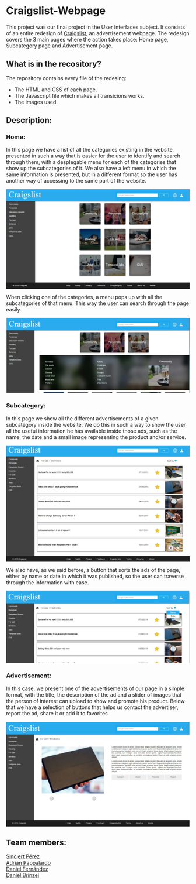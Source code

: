 # Craigslist-Webpage

This project was our final project in the User Interfaces subject. It consists of an entire redesign of <a href="https://madrid.craigslist.es">Craigslist</a>, an advertisement webpage. The redesign covers the 3 main pages where the action takes place: Home page, Subcategory page and Advertisement page.

## What is in the recository?
The repository contains every file of the redesing:
* The HTML and CSS of each page.
* The Javascript file which makes all transicions works.
* The images used.

## Description:

### Home:
In this page we have a list of all the categories existing in the website, presented in such a way that is easier for the user to identify and search through them, with a desplegable menu for each of the categories that show up the subcategories of it. We also have a left menu in which the same information is presented, but in a different format so the user has another way of accessing to the same part of the website.

<img align="center" src="https://github.com/Sinclert/Craiglist-Webpage/blob/master/images/Prototype/Photo-1.png">

When clicking one of the categories, a menu pops up with all the subcategories of that menu. This way the user can search through the page easily.

<img align="center" src="https://github.com/Sinclert/Craiglist-Webpage/blob/master/images/Prototype/Photo-2.png">

### Subcategory:
In this page we show all the different advertisements of a given subcategory inside the website. We do this in such a way to show the user all the useful information he has available inside those ads, such as the name, the date and a small image representing the product and/or service.

<img align="center" src="https://github.com/Sinclert/Craiglist-Webpage/blob/master/images/Prototype/Photo-3.png">

We also have, as we said before, a button that sorts the ads of the page, either by name or date in which it was published, so the user can traverse through the information with ease.

<img align="center" src="https://github.com/Sinclert/Craiglist-Webpage/blob/master/images/Prototype/Photo-4.png">

### Advertisement:
In this case, we present one of the advertisements of our page in a simple format, with the title, the description of the ad and a slider of images that the person of interest can upload to show and promote his product. Below that we have a selection of buttons that helps us contact the advertiser, report the ad, share it or add it to favorites.

<img align="center" src="https://github.com/Sinclert/Craiglist-Webpage/blob/master/images/Prototype/Photo-5.png">

## Team members:
<a href="https://github.com/Sinclert">Sinclert Pérez</a>
<br>
<a href="https://github.com/demonxdrag">Adrián Pappalardo</a>
<br>
<a href="https://github.com/blayhem">Daniel Fernández</a>
<br>
<a href="https://github.com/DanielBrinzei">Daniel Brinzei</a>
